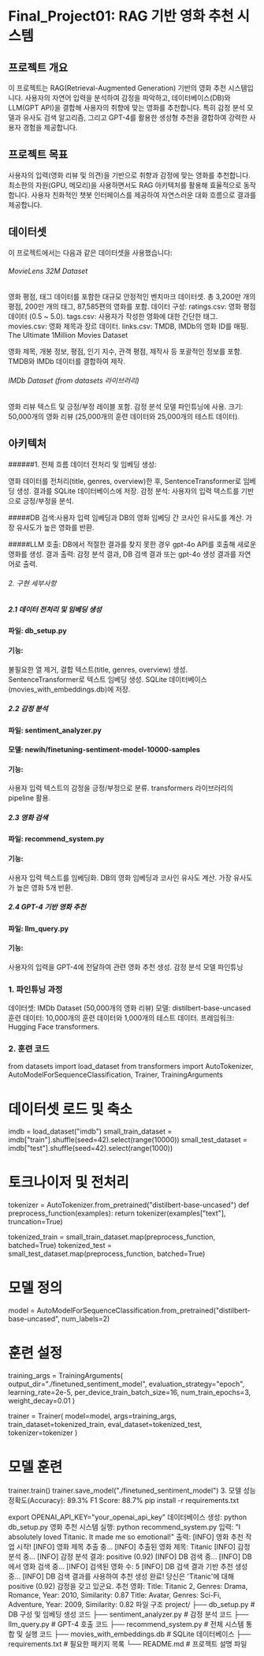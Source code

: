 Final_Project01: RAG 기반 영화 추천 시스템
=============

프로젝트 개요
-------------
이 프로젝트는 RAG(Retrieval-Augmented Generation) 기반의 영화 추천 시스템입니다.
사용자의 자연어 입력을 분석하여 감정을 파악하고, 데이터베이스(DB)와 LLM(GPT API)을 결합해 사용자의 취향에 맞는 영화를 추천합니다.
특히 감정 분석 모델과 유사도 검색 알고리즘, 그리고 GPT-4를 활용한 생성형 추천을 결합하여 강력한 사용자 경험을 제공합니다.

프로젝트 목표
-------------
사용자의 입력(영화 리뷰 및 의견)을 기반으로 취향과 감정에 맞는 영화를 추천합니다.
최소한의 자원(GPU, 메모리)을 사용하면서도 RAG 아키텍처를 활용해 효율적으로 동작합니다.
사용자 친화적인 챗봇 인터페이스를 제공하여 자연스러운 대화 흐름으로 결과를 제공합니다.

데이터셋
-------------
이 프로젝트에서는 다음과 같은 데이터셋을 사용했습니다:

###### MovieLens 32M Dataset

영화 평점, 태그 데이터를 포함한 대규모 안정적인 벤치마크 데이터셋.
총 3,200만 개의 평점, 200만 개의 태그, 87,585편의 영화를 포함.
데이터 구성:
ratings.csv: 영화 평점 데이터 (0.5 ~ 5.0).
tags.csv: 사용자가 작성한 영화에 대한 간단한 태그.
movies.csv: 영화 제목과 장르 데이터.
links.csv: TMDB, IMDb의 영화 ID를 매핑.
The Ultimate 1Million Movies Dataset

영화 제목, 개봉 정보, 평점, 인기 지수, 관객 평점, 제작사 등 포괄적인 정보를 포함.
TMDB와 IMDb 데이터를 결합하여 제작.

###### IMDb Dataset (from datasets 라이브러리)

영화 리뷰 텍스트 및 긍정/부정 레이블 포함.
감정 분석 모델 파인튜닝에 사용.
크기: 50,000개의 영화 리뷰 (25,000개의 훈련 데이터와 25,000개의 테스트 데이터).

아키텍처
-------------

######1. 전체 흐름
데이터 전처리 및 임베딩 생성:

영화 데이터를 전처리(title, genres, overview)한 후, SentenceTransformer로 임베딩 생성.
결과를 SQLite 데이터베이스에 저장.
감정 분석: 사용자의 입력 텍스트를 기반으로 긍정/부정을 분석.

#####DB 검색:사용자 입력 임베딩과 DB의 영화 임베딩 간 코사인 유사도를 계산.
가장 유사도가 높은 영화를 반환.

#####LLM 호출: DB에서 적절한 결과를 찾지 못한 경우 gpt-4o API를 호출해 새로운 영화를 생성.
결과 출력: 감정 분석 결과, DB 검색 결과 또는 gpt-4o 생성 결과를 자연어로 출력.
###### 2. 구현 세부사항
##### 2.1 데이터 전처리 및 임베딩 생성
#### 파일: db_setup.py
#### 기능:
불필요한 열 제거, 결합 텍스트(title, genres, overview) 생성.
SentenceTransformer로 텍스트 임베딩 생성.
SQLite 데이터베이스(movies_with_embeddings.db)에 저장.

##### 2.2 감정 분석
#### 파일: sentiment_analyzer.py
#### 모델: newih/finetuning-sentiment-model-10000-samples
#### 기능:
사용자 입력 텍스트의 감정을 긍정/부정으로 분류.
transformers 라이브러리의 pipeline 활용.

##### 2.3 영화 검색
#### 파일: recommend_system.py
#### 기능:
사용자 입력 텍스트를 임베딩화.
DB의 영화 임베딩과 코사인 유사도 계산.
가장 유사도가 높은 영화 5개 반환.

##### 2.4 GPT-4 기반 영화 추천
#### 파일: llm_query.py
#### 기능:
사용자의 입력을 GPT-4에 전달하여 관련 영화 추천 생성.
감정 분석 모델 파인튜닝

### 1. 파인튜닝 과정
데이터셋: IMDb Dataset (50,000개의 영화 리뷰)
모델: distilbert-base-uncased
훈련 데이터: 10,000개의 훈련 데이터와 1,000개의 테스트 데이터.
프레임워크: Hugging Face transformers.
### 2. 훈련 코드
from datasets import load_dataset
from transformers import AutoTokenizer, AutoModelForSequenceClassification, Trainer, TrainingArguments

# 데이터셋 로드 및 축소
imdb = load_dataset("imdb")
small_train_dataset = imdb["train"].shuffle(seed=42).select(range(10000))
small_test_dataset = imdb["test"].shuffle(seed=42).select(range(1000))

# 토크나이저 및 전처리
tokenizer = AutoTokenizer.from_pretrained("distilbert-base-uncased")
def preprocess_function(examples):
    return tokenizer(examples["text"], truncation=True)

tokenized_train = small_train_dataset.map(preprocess_function, batched=True)
tokenized_test = small_test_dataset.map(preprocess_function, batched=True)

# 모델 정의
model = AutoModelForSequenceClassification.from_pretrained("distilbert-base-uncased", num_labels=2)

# 훈련 설정
training_args = TrainingArguments(
    output_dir="./finetuned_sentiment_model",
    evaluation_strategy="epoch",
    learning_rate=2e-5,
    per_device_train_batch_size=16,
    num_train_epochs=3,
    weight_decay=0.01
)

trainer = Trainer(
    model=model,
    args=training_args,
    train_dataset=tokenized_train,
    eval_dataset=tokenized_test,
    tokenizer=tokenizer
)

# 모델 훈련
trainer.train()
trainer.save_model("./finetuned_sentiment_model")
3. 모델 성능
정확도(Accuracy): 89.3%
F1 Score: 88.7%
pip install -r requirements.txt

export OPENAI_API_KEY="your_openai_api_key"
데이터베이스 생성:
python db_setup.py
영화 추천 시스템 실행:
python recommend_system.py
입력:
"I absolutely loved Titanic. It made me so emotional!"
출력:
[INFO] 영화 추천 작업 시작!
[INFO] 영화 제목 추출 중...
[INFO] 추출된 영화 제목: Titanic
[INFO] 감정 분석 중...
[INFO] 감정 분석 결과: positive (0.92)
[INFO] DB 검색 중...
[INFO] DB에서 영화 검색 중...
[INFO] 검색된 영화 수: 5
[INFO] DB 검색 결과 기반 추천 생성 중...
[INFO] DB 검색 결과를 사용하여 추천 생성 완료!
당신은 'Titanic'에 대해 positive (0.92) 감정을 갖고 있군요.
추천 영화:
Title: Titanic 2, Genres: Drama, Romance, Year: 2010, Similarity: 0.87
Title: Avatar, Genres: Sci-Fi, Adventure, Year: 2009, Similarity: 0.82
파일 구조
project/
├── db_setup.py                 # DB 구성 및 임베딩 생성 코드
├── sentiment_analyzer.py       # 감정 분석 코드
├── llm_query.py                # GPT-4 호출 코드
├── recommend_system.py         # 전체 시스템 통합 및 실행 코드
├── movies_with_embeddings.db   # SQLite 데이터베이스
├── requirements.txt            # 필요한 패키지 목록
└── README.md                   # 프로젝트 설명 파일
